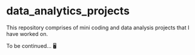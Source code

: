 # data_analytics_projects
This repository comprises of mini coding and data analysis projects that I have worked on. 

To be continued... 🖥️

